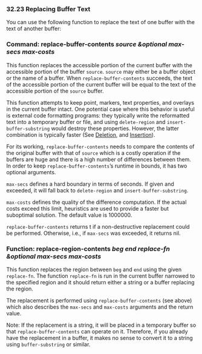 

### 32.23 Replacing Buffer Text

You can use the following function to replace the text of one buffer with the text of another buffer:

### Command: **replace-buffer-contents** *source \&optional max-secs max-costs*

This function replaces the accessible portion of the current buffer with the accessible portion of the buffer `source`. `source` may either be a buffer object or the name of a buffer. When `replace-buffer-contents` succeeds, the text of the accessible portion of the current buffer will be equal to the text of the accessible portion of the `source` buffer.

This function attempts to keep point, markers, text properties, and overlays in the current buffer intact. One potential case where this behavior is useful is external code formatting programs: they typically write the reformatted text into a temporary buffer or file, and using `delete-region` and `insert-buffer-substring` would destroy these properties. However, the latter combination is typically faster (See [Deletion](Deletion.html), and [Insertion](Insertion.html)).

For its working, `replace-buffer-contents` needs to compare the contents of the original buffer with that of `source` which is a costly operation if the buffers are huge and there is a high number of differences between them. In order to keep `replace-buffer-contents`’s runtime in bounds, it has two optional arguments.

`max-secs` defines a hard boundary in terms of seconds. If given and exceeded, it will fall back to `delete-region` and `insert-buffer-substring`.

`max-costs` defines the quality of the difference computation. If the actual costs exceed this limit, heuristics are used to provide a faster but suboptimal solution. The default value is 1000000.

`replace-buffer-contents` returns t if a non-destructive replacement could be performed. Otherwise, i.e., if `max-secs` was exceeded, it returns nil.

### Function: **replace-region-contents** *beg end replace-fn \&optional max-secs max-costs*

This function replaces the region between `beg` and `end` using the given `replace-fn`. The function `replace-fn` is run in the current buffer narrowed to the specified region and it should return either a string or a buffer replacing the region.

The replacement is performed using `replace-buffer-contents` (see above) which also describes the `max-secs` and `max-costs` arguments and the return value.

Note: If the replacement is a string, it will be placed in a temporary buffer so that `replace-buffer-contents` can operate on it. Therefore, if you already have the replacement in a buffer, it makes no sense to convert it to a string using `buffer-substring` or similar.
